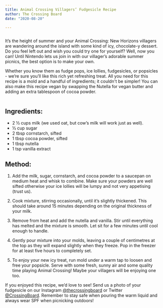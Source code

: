 ```yaml
---
title: Animal Crossing Villagers’ Fudgesicle Recipe
author: The Crossing Board
date: "2020-08-20"

---
```

<div class="image-center">
<img class="no-border" src="/images/posts/20082020/image1.png" alt="" />
</div>

It’s the height of summer and your Animal Crossing: New Horizons villagers are wandering around the island with some kind of icy, chocolate-y dessert. Do you feel left out and wish you could try one for yourself? Well, now you can! Until Nintendo lets us join in with our villager’s adorable summer picnics, the best option is to make your own.
 
Whether you know them as fudge pops, ice lollies, fudgesicles, or popsicles - we’re sure you’ll like this rich yet refreshing treat. All you need for this recipe is a mold and a handful of ingredients; it couldn't be simpler! You can also make this recipe vegan by swapping the Nutella for vegan butter and adding an extra tablespoon of cocoa powder. 

<div class="image-center">
<img class="no-border" src="/images/posts/20082020/image2.png" alt="" />
</div>

## Ingredients:

- 2 ½ cups milk (we used oat, but cow’s milk will work just as well).
- ½ cup sugar 
- 2 tbsp cornstarch, sifted
- 1 tbsp cocoa powder, sifted 
- 1 tbsp nutella 
- 1 tsp vanilla extract 


## Method:

1. Add the milk, sugar, cornstarch, and cocoa powder to a saucepan on medium heat and whisk to combine. Make sure your powders are well sifted otherwise your ice lollies will be lumpy and not very appetising (trust us). 

2. Cook mixture, stirring occasionally, until it’s slightly thickened. This should take around 15 minutes depending on the original thickness of your milk. 

3. Remove from heat and add the nutella and vanilla. Stir until everything has melted and the mixture is smooth. Let sit for a few minutes until cool enough to handle. 

4. Gently pour mixture into your molds, leaving a couple of centimetres at the top as they will expand slightly when they freeze. Pop in the freezer for at least five hours to completely set.
 
5. To enjoy your new icy treat, run mold under a warm tap to loosen and free your popsicle. Serve with some fresh, sunny air and some quality time playing Animal Crossing! Maybe your villagers will be enjoying one too. 

If you enjoyed this recipe, we’d love to see! Send us a photo of your fudgesicle on our Instagram [@thecrossingboard](https://instagram.com/thecrossingboard) or Twitter [@CrossingBoard](https://twitter.com/crossingboard). Remember to stay safe when pouring the warm liquid and always wear SPF when picnicking outdoors! 

